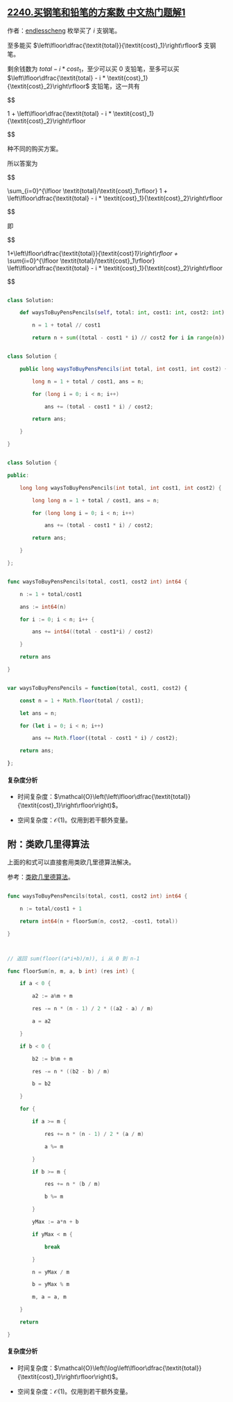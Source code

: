 ## [2240.买钢笔和铅笔的方案数 中文热门题解1](https://leetcode.cn/problems/number-of-ways-to-buy-pens-and-pencils/solutions/100000/mei-ju-mai-liao-duo-shao-zhi-gang-bi-by-r97vg)

作者：[endlesscheng](https://leetcode.cn/u/endlesscheng)
枚举买了 $i$ 支钢笔。

至多能买 $\left\lfloor\dfrac{\textit{total}}{\textit{cost}_1}\right\rfloor$ 支钢笔。

剩余钱数为 $\textit{total} - i * \textit{cost}_1$，至少可以买 $0$ 支铅笔，至多可以买 $\left\lfloor\dfrac{\textit{total} - i * \textit{cost}_1}{\textit{cost}_2}\right\rfloor$ 支铅笔，这一共有 

$$
1 + \left\lfloor\dfrac{\textit{total} - i * \textit{cost}_1}{\textit{cost}_2}\right\rfloor
$$ 

种不同的购买方案。

所以答案为

$$
\sum_{i=0}^{\lfloor \textit{total}/\textit{cost}_1\rfloor} 1 + \left\lfloor\dfrac{\textit{total} - i * \textit{cost}_1}{\textit{cost}_2}\right\rfloor
$$

即

$$
1+\left\lfloor\dfrac{\textit{total}}{\textit{cost}_1}\right\rfloor + \sum_{i=0}^{\lfloor \textit{total}/\textit{cost}_1\rfloor} \left\lfloor\dfrac{\textit{total} - i * \textit{cost}_1}{\textit{cost}_2}\right\rfloor
$$

```py [sol-Python3]
class Solution:
    def waysToBuyPensPencils(self, total: int, cost1: int, cost2: int) -> int:
        n = 1 + total // cost1
        return n + sum((total - cost1 * i) // cost2 for i in range(n))
```

```java [sol-Java]
class Solution {
    public long waysToBuyPensPencils(int total, int cost1, int cost2) {
        long n = 1 + total / cost1, ans = n;
        for (long i = 0; i < n; i++)
            ans += (total - cost1 * i) / cost2;
        return ans;
    }
}
```

```cpp [sol-C++]
class Solution {
public:
    long long waysToBuyPensPencils(int total, int cost1, int cost2) {
        long long n = 1 + total / cost1, ans = n;
        for (long long i = 0; i < n; i++)
            ans += (total - cost1 * i) / cost2;
        return ans;
    }
};
```

```go [sol-Go]
func waysToBuyPensPencils(total, cost1, cost2 int) int64 {
	n := 1 + total/cost1
	ans := int64(n)
	for i := 0; i < n; i++ {
		ans += int64((total - cost1*i) / cost2)
	}
	return ans
}
```

```js [sol-JavaScript]
var waysToBuyPensPencils = function(total, cost1, cost2) {
    const n = 1 + Math.floor(total / cost1);
    let ans = n;
    for (let i = 0; i < n; i++)
        ans += Math.floor((total - cost1 * i) / cost2);
    return ans;
};
```

#### 复杂度分析

- 时间复杂度：$\mathcal{O}\left(\left\lfloor\dfrac{\textit{total}}{\textit{cost}_1}\right\rfloor\right)$。
- 空间复杂度：$\mathcal{O}(1)$。仅用到若干额外变量。

## 附：类欧几里得算法

上面的和式可以直接套用类欧几里德算法解决。

参考：[类欧几里德算法](https://oi-wiki.org/math/number-theory/euclidean/)。

```go
func waysToBuyPensPencils(total, cost1, cost2 int) int64 {
	n := total/cost1 + 1
	return int64(n + floorSum(n, cost2, -cost1, total))
}

// 返回 sum(floor((a*i+b)/m)), i 从 0 到 n-1
func floorSum(n, m, a, b int) (res int) {
	if a < 0 {
		a2 := a%m + m
		res -= n * (n - 1) / 2 * ((a2 - a) / m)
		a = a2
	}
	if b < 0 {
		b2 := b%m + m
		res -= n * ((b2 - b) / m)
		b = b2
	}
	for {
		if a >= m {
			res += n * (n - 1) / 2 * (a / m)
			a %= m
		}
		if b >= m {
			res += n * (b / m)
			b %= m
		}
		yMax := a*n + b
		if yMax < m {
			break
		}
		n = yMax / m
		b = yMax % m
		m, a = a, m
	}
	return
}
```

#### 复杂度分析

- 时间复杂度：$\mathcal{O}\left(\log\left\lfloor\dfrac{\textit{total}}{\textit{cost}_1}\right\rfloor\right)$。
- 空间复杂度：$\mathcal{O}(1)$。仅用到若干额外变量。
